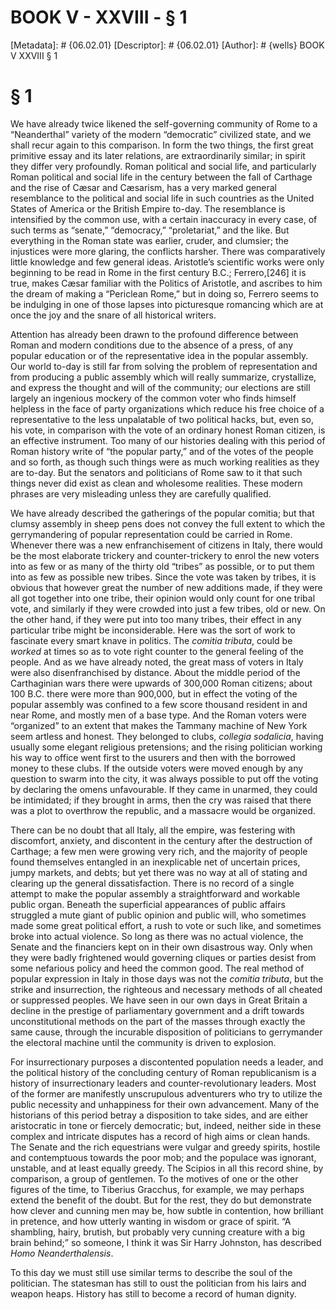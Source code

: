 # BOOK V - XXVIII - § 1
[Metadata]: # {06.02.01}
[Descriptor]: # {06.02.01}
[Author]: # {wells}
BOOK V
XXVIII
§ 1
# § 1
We have already twice likened the self-governing community of Rome to a
“Neanderthal” variety of the modern “democratic” civilized state, and we shall
recur again to this comparison. In form the two things, the first great
primitive essay and its later relations, are extraordinarily similar; in spirit
they differ very profoundly. Roman political and social life, and particularly
Roman political and social life in the century between the fall of Carthage and
the rise of Cæsar and Cæsarism, has a very marked general resemblance to the
political and social life in such countries as the United States of America or
the British Empire to-day. The resemblance is intensified by the common use,
with a certain inaccuracy in every case, of such terms as “senate,”
“democracy,” “proletariat,” and the like. But everything in the Roman state was
earlier, cruder, and clumsier; the injustices were more glaring, the conflicts
harsher. There was comparatively little knowledge and few general ideas.
Aristotle’s scientific works were only beginning to be read in Rome in the
first century B.C.; Ferrero,[246] it is true, makes Cæsar familiar with the
Politics of Aristotle, and ascribes to him the dream of making a “Periclean
Rome,” but in doing so, Ferrero seems to be indulging in one of those lapses
into picturesque romancing which are at once the joy and the snare of all
historical writers.

Attention has already been drawn to the profound difference between Roman and
modern conditions due to the absence of a press, of any popular education or of
the representative idea in the popular assembly. Our world to-day is still far
from solving the problem of representation and from producing a public assembly
which will really summarize, crystallize, and express the thought and will of
the community; our elections are still largely an ingenious mockery of the
common voter who finds himself helpless in the face of party organizations
which reduce his free choice of a representative to the less unpalatable of two
political hacks, but, even so, his vote, in comparison with the vote of an
ordinary honest Roman citizen, is an effective instrument. Too many of our
histories dealing with this period of Roman history write of “the popular
party,” and of the votes of the people and so forth, as though such things were
as much working realities as they are to-day. But the senators and politicians
of Rome saw to it that such things never did exist as clean and wholesome
realities. These modern phrases are very misleading unless they are carefully
qualified.

We have already described the gatherings of the popular comitia; but that
clumsy assembly in sheep pens does not convey the full extent to which the
gerrymandering of popular representation could be carried in Rome. Whenever
there was a new enfranchisement of citizens in Italy, there would be the most
elaborate trickery and counter-trickery to enrol the new voters into as few or
as many of the thirty old “tribes” as possible, or to put them into as few as
possible new tribes. Since the vote was taken by tribes, it is obvious that
however great the number of new additions made, if they were all got together
into one tribe, their opinion would only count for one tribal vote, and
similarly if they were crowded into just a few tribes, old or new. On the other
hand, if they were put into too many tribes, their effect in any particular
tribe might be inconsiderable. Here was the sort of work to fascinate every
smart knave in politics. The _comitia tributa_, could be _worked_ at times so
as to vote right counter to the general feeling of the people. And as we have
already noted, the great mass of voters in Italy were also disenfranchised by
distance. About the middle period of the Carthaginian wars there were upwards
of 300,000 Roman citizens; about 100 B.C. there were more than 900,000, but in
effect the voting of the popular assembly was confined to a few score thousand
resident in and near Rome, and mostly men of a base type. And the Roman voters
were “organized” to an extent that makes the Tammany machine of New York seem
artless and honest. They belonged to clubs, _collegia sodalicia_, having
usually some elegant religious pretensions; and the rising politician working
his way to office went first to the usurers and then with the borrowed money to
these clubs. If the outside voters were moved enough by any question to swarm
into the city, it was always possible to put off the voting by declaring the
omens unfavourable. If they came in unarmed, they could be intimidated; if they
brought in arms, then the cry was raised that there was a plot to overthrow the
republic, and a massacre would be organized.

There can be no doubt that all Italy, all the empire, was festering with
discomfort, anxiety, and discontent in the century after the destruction of
Carthage; a few men were growing very rich, and the majority of people found
themselves entangled in an inexplicable net of uncertain prices, jumpy markets,
and debts; but yet there was no way at all of stating and clearing up the
general dissatisfaction. There is no record of a single attempt to make the
popular assembly a straightforward and workable public organ. Beneath the
superficial appearances of public affairs struggled a mute giant of public
opinion and public will, who sometimes made some great political effort, a rush
to vote or such like, and sometimes broke into actual violence. So long as
there was no actual violence, the Senate and the financiers kept on in their
own disastrous way. Only when they were badly frightened would governing
cliques or parties desist from some nefarious policy and heed the common good.
The real method of popular expression in Italy in those days was not the
_comitia tributa_, but the strike and insurrection, the righteous and necessary
methods of all cheated or suppressed peoples. We have seen in our own days in
Great Britain a decline in the prestige of parliamentary government and a drift
towards unconstitutional methods on the part of the masses through exactly the
same cause, through the incurable disposition of politicians to gerrymander the
electoral machine until the community is driven to explosion.

For insurrectionary purposes a discontented population needs a leader, and the
political history of the concluding century of Roman republicanism is a history
of insurrectionary leaders and counter-revolutionary leaders. Most of the
former are manifestly unscrupulous adventurers who try to utilize the public
necessity and unhappiness for their own advancement. Many of the historians of
this period betray a disposition to take sides, and are either aristocratic in
tone or fiercely democratic; but, indeed, neither side in these complex and
intricate disputes has a record of high aims or clean hands. The Senate and the
rich equestrians were vulgar and greedy spirits, hostile and contemptuous
towards the poor mob; and the populace was ignorant, unstable, and at least
equally greedy. The Scipios in all this record shine, by comparison, a group of
gentlemen. To the motives of one or the other figures of the time, to Tiberius
Gracchus, for example, we may perhaps extend the benefit of the doubt. But for
the rest, they do but demonstrate how clever and cunning men may be, how subtle
in contention, how brilliant in pretence, and how utterly wanting in wisdom or
grace of spirit. “A shambling, hairy, brutish, but probably very cunning
creature with a big brain behind;” so someone, I think it was Sir Harry
Johnston, has described _Homo Neanderthalensis_.

To this day we must still use similar terms to describe the soul of the
politician. The statesman has still to oust the politician from his lairs and
weapon heaps. History has still to become a record of human dignity.

